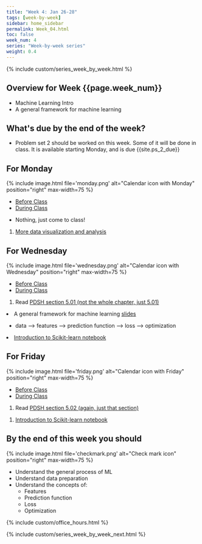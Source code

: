 ```yaml
---
title: "Week 4: Jan 26-28"
tags: [week-by-week]
sidebar: home_sidebar
permalink: Week_04.html
toc: false
week_num: 4
series: "Week-by-week series"
weight: 0.4
---
```


{% include custom/series_week_by_week.html %}

## Overview for Week {{page.week_num}}

* Machine Learning Intro
* A general framework for machine learning

## What's due by the end of the week?

* Problem set 2 should be worked on this week. Some of it will be done in class. It is available starting Monday, and is due {{site.ps_2_due}}

## For Monday

{% include image.html file='monday.png' alt="Calendar icon with Monday" position="right" max-width=75 %}

<ul id="MondayTabs" class="nav nav-tabs">
    <li class="active"><a href="#MonBefore" data-toggle="tab">Before Class</a></li>
    <li><a href="#MonDuring" data-toggle="tab">During Class</a></li>
</ul>
<div class="tab-content">
  <div role="tabpanel" class="tab-pane active" id="MonBefore">
    <ul>
      <li>Nothing, just come to class!</li>
    </ul>
  </div>
  <div role="tabpanel" class="tab-pane" id="MonDuring">
    <ol>
      <li><a href="https://github.com/AIBiology/Jupyter_Content/blob/main/06_Python_data_visualization.ipynb">More data visualization and analysis</a></li>
    </ol>
  </div>
</div>

## For Wednesday

{% include image.html file='wednesday.png' alt="Calendar icon with Wednesday" position="right" max-width=75 %}

<ul id="WednesdayTabs" class="nav nav-tabs">
    <li class="active"><a href="#WedBefore" data-toggle="tab">Before Class</a></li>
    <li><a href="#WedDuring" data-toggle="tab">During Class</a></li>
</ul>
<div class="tab-content">
    <div role="tabpanel" class="tab-pane active" id="WedBefore">
    <ol>
      <li>Read <a href="https://jakevdp.github.io/PythonDataScienceHandbook/05.01-what-is-machine-learning.html">PDSH section 5.01 (not the whole chapter, just 5.01)</a></li>
    </ol>
  </div>
  <div role="tabpanel" class="tab-pane" id="WedDuring">
    <li>A general framework for machine learning <a href="https://docs.google.com/presentation/d/1r-uGjwAc7eaUQ5JFGGKyOlsJ3FEd8aoqMdCydhMLC3Q/edit?usp=sharing">slides</a></li>
      <ul>
        <li> data --> features --> prediction function --> loss --> optimization</li>
      </ul> 
    <li><a href="https://github.com/AIBiology/Jupyter_Content/blob/main/07_Intro_sklearn_student.ipynb">Introduction to Scikit-learn notebook</a></li>
  </div>
</div>

## For Friday

{% include image.html file='friday.png' alt="Calendar icon with Friday" position="right" max-width=75 %}

<ul id="FridayTabs" class="nav nav-tabs">
    <li class="active"><a href="#FriBefore" data-toggle="tab">Before Class</a></li>
    <li><a href="#FriDuring" data-toggle="tab">During Class</a></li>
</ul>
<div class="tab-content">
    <div role="tabpanel" class="tab-pane active" id="FriBefore">
      <ol>
        <li>Read <a href="https://jakevdp.github.io/PythonDataScienceHandbook/05.02-introducing-scikit-learn.html">PDSH section 5.02 (again, just that section)</a> </li>
      </ol>
    </div>
    <div role="tabpanel" class="tab-pane" id="FriDuring">
      <ol>
        <li><a href="https://github.com/AIBiology/Jupyter_Content/blob/main/07_Intro_sklearn_student.ipynb">Introduction to Scikit-learn notebook</a></li>
        </ul>
      </ol>
    </div>
</div>

## By the end of this week you should

{% include image.html file='checkmark.png' alt="Check mark icon" position="right" max-width=75 %}

* Understand the general process of ML
* Understand data preparation
* Understand the concepts of:
  * Features
  * Prediction function
  * Loss
  * Optimization

{% include custom/office_hours.html %}

{% include custom/series_week_by_week_next.html %}
